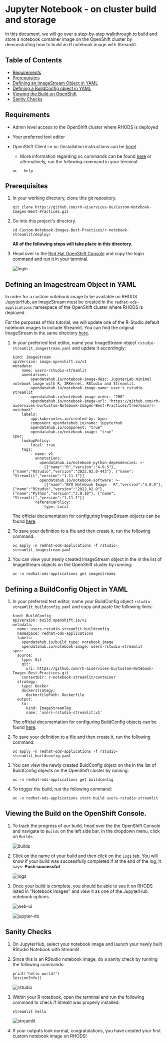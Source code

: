 # Jupyter Notebook - on cluster build and storage

In this document, we will go over a step-by-step walkthrough to build and store a notebook container image on the OpenShift cluster by demonstrating how to build an R notebook image with Streamlit.

## Table of Contents

* [Requirements](#requirements)
* [Prerequisites](#prerequisties)
* [Defining an ImageStream Object in YAML](#defining-an-imagestream-object-in-yaml)
* [Defining a BuildConfig object in YAML](#defining-a-buildconfig-object-in-yaml)
* [Viewing the Build on OpenShift](#viewing-the-build-on-the-openshift-console)
* [Sanity Checks](#sanity-checks)

## Requirements
* Admin level access to the OpenShift cluster where RHODS is deployed
* Your preferred text editor
* OpenShift Client i.e oc (Installation instructions can be [here](https://docs.openshift.com/container-platform/4.7/cli_reference/openshift_cli/getting-started-cli.html))
   
    * More information regarding oc commands can be found [here](https://docs.openshift.com/container-platform/4.7/cli_reference/openshift_cli/developer-cli-commands.html) or alternatively, run the following command in your terminal:
     ```
    oc --help
     ```
## Prerequisites
1. In your working directory, clone this git repository.
    ```
    git clone https://github.com/rh-aiservices-bu/Custom-Notebook-Images-Best-Practices.git
    ```
2. Go into this project's directory.
    ```
    cd Custom-Notebook-Images-Best-Practices/r-notebook-streamlit/deploy/
    ```
    **All of the following steps will take place in this directory.**

3. Head over to the [Red Hat OpenShift Console](https://console-openshift-console.apps.pilot.j61u.p1.openshiftapps.com/dashboards) and copy the login command and run it in your terminal.

    ![login](/img/copy-login-command.png)


## Defining an Imagestream Object in YAML

In order for a custom notebook image to be available on RHODS JupyterHub, an ImageStream must be created in the `redhat-ods-applications` namespace of the OpenShift cluster where RHODS is deployed.

For the purposes of this tutorial, we will update one of the R-Studio default notebook images to include Streamlit. You can find the original ImageStream in the same directory [here](https://github.com/rh-aiservices-bu/Custom-Notebook-Images-Best-Practices/blob/main/r-notebook/deploy/odh-minimal-data-science-r-notebook_image-stream.yml).

1. In your preferred text editor, name your ImageStream object `rstudio-streamlit_imagestream.yaml` and update it accordingly:
    ```
    kind: ImageStream
    apiVersion: image.openshift.io/v1
    metadata: 
        name: users-rstudio-streamlit
        annotations: 
            opendatahub.io/notebook-image-desc: JupyterLab minimal notebook image with R, IRKernel, RStudio and Streamlit.
            opendatahub.io/notebook-image-name: user's rstudio streamlit
            opendatahub.io/notebook-image-order: "200"
            opendatahub.io/notebook-image-url: "https://github.com/rh-aiservices-bu/Custom-Notebook-Images-Best-Practices/tree/main/r-notebook"
        labels: 
            app.kubernetes.io/created-by: byon
            component.opendatahub.io/name: jupyterhub
            opendatahub.io/component: "true"
            opendatahub.io/notebook-image: "true"
    spec: 
        lookupPolicy: 
            local: true
        tags: 
            - name: v1
              annotations: 
                opendatahub.io/notebook-python-dependencies: >-
                  [{"name":"R","version":"4.0.5"},{"name":"RStudio","version":"2022.02.0-443"}, {"name": "Streamlit","version":"1.11.1"}]
                opendatahub.io/notebook-software: >-
                  [{"name":"BYO Notebook Image - R","version":"4.0.5"},{"name":"RStudio","version":"2022.02.0"},{"name":"Python","version":"3.9.10"}, {"name": "Streamlit","version":"1.11.1"}]
              referencePolicy: 
                  type: Local
    ```
    The official documentation for configuring ImageStream objects can be found [here](https://docs.openshift.com/container-platform/4.8/rest_api/image_apis/imagestream-image-openshift-io-v1.html).

2. To save your definition to a file and then create it, run the following command:

    ```
    oc apply -n redhat-ods-applications -f rstudio-streamlit_imagestream.yaml
    ```
3. You can view your newly created ImageStream object in the in the list of ImageStream objects on the OpenShift cluster by running:
   
   ```
   oc -n redhat-ods-applications get imagestreams
   ```

## Defining a BuildConfig Object in YAML 

1. In your preferred text editor, name your BuildConfig object `rstudio-streamlit_buildconfig.yaml` and copy and paste the following lines:

    ```
    kind: BuildConfig
    apiVersion: build.openshift.io/v1
    metadata: 
      name: users-rstudio-streamlit-buildconfig
      namespace: redhat-ods-applications
      labels: 
        opendatahub.io/build_type: notebook_image
        opendatahub.io/notebook-image: users-rstudio-streamlit
    spec: 
      source: 
        type: Git
        git: 
          uri: https://github.com/rh-aiservices-bu/Custom-Notebook-Images-Best-Practices.git
        contextDir: r-notebook-streamlit/container
      strategy: 
        type: Docker
        dockerstrategy: 
          dockerfilePath: Dockerfile
      output: 
        to:
          kind: ImageStreamTag
          name: 'users-rstudio-streamlit:v1'
    ```

    The official documentation for configuring BuildConfig objects can be found [here](https://docs.openshift.com/container-platform/4.9/cicd/builds/understanding-buildconfigs.html).

2. To save your definition to a file and then create it, run the following command:
     ```
     oc apply -n redhat-ods-applications -f rstudio-streamlit_buildconfig.yaml
     ```
3. You can view the newly created BuldConfig object on the in the list of BuildConfig objects on the OpenShift cluster by running:
    ```
    oc -n redhat-ods-applications get buildconfig
    ```

4. To trigger the build, run the following command:
    ```
    oc -n redhat-ods-applications start-build users-rstudio-streamlit
    ```

## Viewing the Build on the OpenShift Console. 
1. To track the progress of our build, head over the the OpenShift Console and navigate to `Builds` on the left side bar. In the dropdown menu, click on `Builds`. 

    ![builds](/img/on-cluster-build-builds.png)

2. Click on the name of your build and then click on the `Logs` tab. You will know if your build was successfully completed if at the end of the log, it says:
 **Push successful**

    ![logs](/img/on-cluster-build-logs.png)

3. Once your build is complete, you should be able to see it on RHODS listed in "Notebook Images" and view it as one of the JupyterHub notebook options.

    ![web-ui](/img/on-cluster-build-web-ui.png)

    ![jupyter-nb](/img/on-cluster-build-jupyternb.png)

## Sanity Checks
1. On JupyterHub, select your notebook image and launch your newly built RStudio Notebook with Streamlit.

2. Since this is an RStudio notebook image, do a sanity check by running the following commands:

    ```
    print('hello world!')
    SessionInfo()
    ```
    ![rstudio](/img/r-studio-sanity-check.png)

3. Within your R notebook, open the terminal and run the following command to check if Strealit was properly installed:

    ```
    streamlit hello
    ```

    ![streamlit](/img/streamlit-sanity-check.png)

4. If your outputs look normal, congratulations, you have created your first custom notebook image on RHODS!






